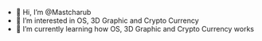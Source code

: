 - 👋 Hi, I’m @Mastcharub
- 👀 I’m interested in OS, 3D Graphic and Crypto Currency
- 🌱 I’m currently learning how OS, 3D Graphic and Crypto Currency works

<!---
Mastcharub/Mastcharub is a ✨ special ✨ repository because its `README.md` (this file) appears on your GitHub profile.
You can click the Preview link to take a look at your changes.
--->
